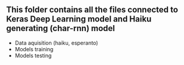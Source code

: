 ## This folder contains all the files connected to Keras Deep Learning model and Haiku generating (char-rnn) model

- Data aquisition (haiku, esperanto)
- Models training
- Models testing